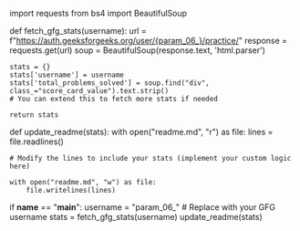 import requests
from bs4 import BeautifulSoup

def fetch_gfg_stats(username):
    url = f"https://auth.geeksforgeeks.org/user/{param_06_}/practice/"
    response = requests.get(url)
    soup = BeautifulSoup(response.text, 'html.parser')

    stats = {}
    stats['username'] = username
    stats['total_problems_solved'] = soup.find("div", class_="score_card_value").text.strip()
    # You can extend this to fetch more stats if needed

    return stats

def update_readme(stats):
    with open("readme.md", "r") as file:
        lines = file.readlines()

    # Modify the lines to include your stats (implement your custom logic here)

    with open("readme.md", "w") as file:
        file.writelines(lines)

if __name__ == "__main__":
    username = "param_06_"  # Replace with your GFG username
    stats = fetch_gfg_stats(username)
    update_readme(stats)
